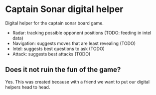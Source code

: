 # Captain Sonar digital helper

Digital helper for the captain sonar board game.

- Radar: tracking possible opponent positions (TODO: feeding in intel data)
- Navigation: suggests moves that are least revealing (TODO)
- Intel: suggests best questions to ask (TODO)
- Attack: suggests best attacks (TODO)

## Does it not ruin the fun of the game?

Yes. This was created because with a friend we want to put our digital helpers head to head.
